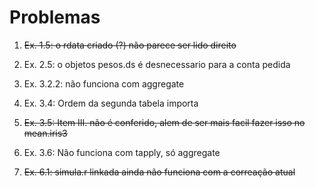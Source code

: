 Problemas
=========

1. ~~Ex. 1.5: o rdata criado (?) não parece ser lido direito~~

2. Ex. 2.5: o objetos pesos.ds é desnecessario para a conta pedida

3. Ex. 3.2.2: não funciona com aggregate

4. Ex. 3.4: Ordem da segunda tabela importa

5. ~~Ex. 3.5: Item III. não é conferido, alem de ser mais facil fazer isso no mean.iris3~~

6. Ex. 3.6: Não funciona com tapply, só aggregate

7. ~~Ex. 6.1: simula.r linkada ainda não funciona com a correação atual~~
